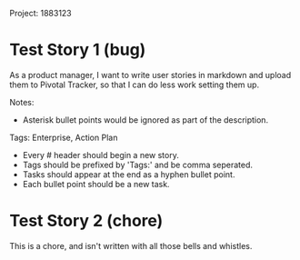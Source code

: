 Project: 1883123


# Test Story 1 (bug)

As a product manager,
I want to write user stories in markdown and upload them to Pivotal Tracker,
so that I can do less work setting them up.

Notes:
* Asterisk bullet points would be ignored as part of the description.

Tags: Enterprise, Action Plan

- Every # header should begin a new story.
- Tags should be prefixed by 'Tags:' and be comma seperated.
- Tasks should appear at the end as a hyphen bullet point.
- Each bullet point should be a new task.


# Test Story 2 (chore)

This is a chore, and isn't written with all those bells and whistles.
